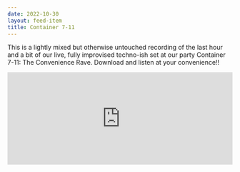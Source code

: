```yaml
---
date: 2022-10-30
layout: feed-item
title: Container 7-11
---
```


This is a lightly mixed but otherwise untouched recording of the last hour and a bit of our live, fully improvised techno-ish set at our party Container 7-11: The Convenience Rave. Download and listen at your convenience!!

<iframe style="border: 0; width: 100%; height: 208px;" src="https://bandcamp.com/EmbeddedPlayer/album=158000443/size=large/bgcol=ffffff/linkcol=f171a2/artwork=small/transparent=true/" seamless><a href="https://discatur.bandcamp.com/album/discatur-live-container-7-11">discatur: live @ container 7-11 by discatur</a></iframe>
